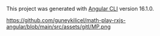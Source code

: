 
This project was generated with [Angular CLI](https://github.com/angular/angular-cli) version 16.1.0.

https://github.com/guneykilicel/math-play-rxjs-angular/blob/main/src/assets/gitI/MP.png
